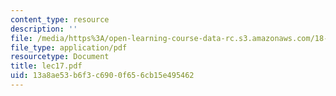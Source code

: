 ```yaml
---
content_type: resource
description: ''
file: /media/https%3A/open-learning-course-data-rc.s3.amazonaws.com/18-034-honors-differential-equations-spring-2004/13a8ae53b6f3c6900f656cb15e495462_lec17.pdf
file_type: application/pdf
resourcetype: Document
title: lec17.pdf
uid: 13a8ae53-b6f3-c690-0f65-6cb15e495462
---
```

